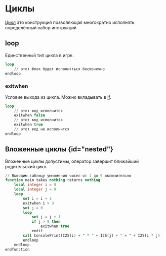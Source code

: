 # Циклы

[Цикл](https://w.wiki/9kNy) это конструкция позволяющая многократно исполнять определённый набор инструкций.

## loop

Единственный тип цикла в игре.
```sql
loop
    // этот блок будет исполняться бесконечно
endloop
```

### exitwhen

Условие выхода из цикла. Можно вкладывать в [if](condition.md#if).

```sql
loop
    // этот код исполнится
    exitwhen false
    // этот код исполнится
    exitwhen true
    // этот код не исполнится
endloop
```

## Вложенные циклы {id="nested"}

Вложенные циклы допустимы, оператор [](#exitwhen) завершит ближайший родительский цикл.

```sql
// Выводим таблицу умножения чисел от 1 до 9 включительно
function main takes nothing returns nothing
    local integer i = 0
    local integer j = 0
    loop
        set i = i + 1
        exitwhen i > 9
        set j = 0
        loop
            set j = j + 1
            if j > 9 then
                exitwhen true
            endif
        call ConsolePrint(I2S(i) + " * " + I2S(j) + " = " + I2S(i * j))
        endloop
    endloop
endfunction
```